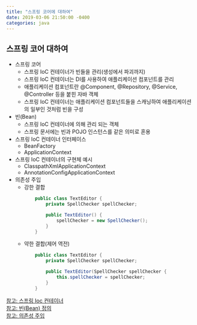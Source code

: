 ```yaml
---
title: "스프링 코어에 대하여"
date: 2019-03-06 21:50:00 -0400
categories: java
---
```


## 스프링 코어 대하여
  - 스프링 코어
    - 스프링 IoC 컨테이너가 빈들을 관리(생성에서 파괴까지)
    - 스프링 IoC 컨테이너는 DI를 사용하여 애플리케이션 컴포넌트를 관리
    - 애플리케이션 컴포넌트란 @Component, @Repository, @Service, @Controller 등을 붙힌 자바 객체
    - 스프링 IoC 컨테이너는 애플리케이션 컴포넌트들을 스캐닝하여 애플리케이션의 일부인 것처럼 빈을 구성
  - 빈(Bean)
    - 스프링 IoC 컨테이너에 의해 관리 되는 객체
    - 스프링 문서에는 빈과 POJO 인스턴스를 같은 의미로 혼용
  - 스프링 IoC 컨테이너 인터페이스
    - BeanFactory
    - ApplicationContext
  - 스프링 IoC 컨테이너의 구현체 예시
    - ClasspathXmlApplicationContext
    - AnnotationConfigApplicationContext
  - 의존성 주입
    - 강한 결합
        ```java
            public class TextEditor {
                private SpellChecker spellChecker;

                public TextEditor() {
                    spellChecker = new SpellChecker();
                }
            }
        ```
    - 약한 결합(제어 역전)
        ```java
            public class TextEditor {
                private SpellChecker spellChecker;
   
                public TextEditor(SpellChecker spellChecker {
                    this.spellChecker = spellChecker;
                }
            }
        ```
  
[참고: 스프링 Ioc 컨테이너](https://www.tutorialspoint.com/spring/spring_ioc_containers.htm)  
[참고: 빈(Bean) 정의](https://www.tutorialspoint.com/spring/spring_bean_definition.htm)  
[참고: 의존성 주입](https://www.tutorialspoint.com/spring/spring_dependency_injection.htm)
